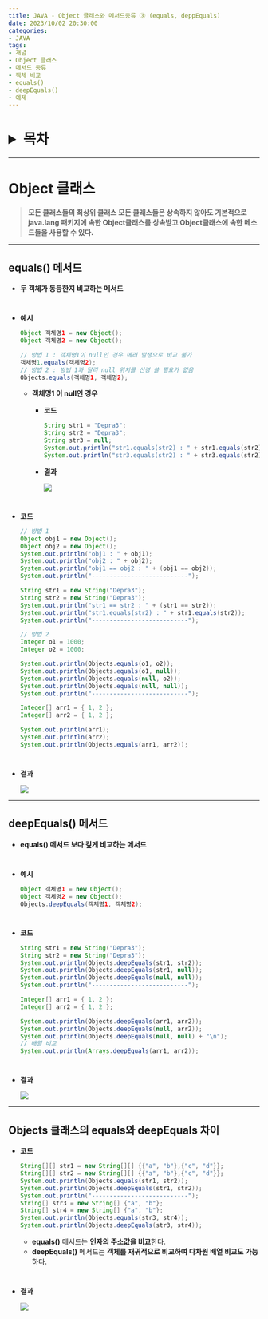 ```yaml
---
title: JAVA - Object 클래스와 메서드종류 ③ (equals, deppEquals)
date: 2023/10/02 20:30:00
categories:
- JAVA
tags:
- 개념
- Object 클래스
- 메서드 종류
- 객체 비교
- equals()
- deepEquals()
- 예제
---
```

<h1>
<details>
<summary>목차</summary>
<div markdown="1">

- [equals() 메서드](#equals-메서드)
- [deepEquals() 메서드](#deepEquals-메서드)
- [Objects 클래스의 equals와 deepEquals 차이](#Objects-클래스의-equals와-deepEquals-차이)
</div>
</details>
</h1>

---

# Object 클래스

> **모든 클래스들의 최상위 클래스
모든 클래스들은 상속하지 않아도 기본적으로 java.lang 패키지에 속한 Object클래스를 상속받고 Object클래스에 속한 메소드들을 사용할 수 있다.**
> 

---

## equals() 메서드

- **두 객체가 동등한지 비교하는 메서드**
#
- **예시**
    
    ```java
    Object 객체명1 = new Object();
    Object 객체명2 = new Object();
    
    // 방법 1 : 객체명1이 null인 경우 에러 발생으로 비교 불가
    객체명1.equals(객체명2);
    // 방법 2 : 방법 1과 달리 null 위치를 신경 쓸 필요가 없음
    Objects.equals(객체명1, 객체명2);
    ```
    
    - **객체명1 이 null인 경우**
        - **코드**
            
            ```java
            String str1 = "Depra3";
            String str2 = "Depra3";
            String str3 = null;
            System.out.println("str1.equals(str2) : " + str1.equals(str2));
            System.out.println("str3.equals(str2) : " + str3.equals(str2));
            ```
            
        - **결과**
            
            ![](/Images/2023/10/JAVA-Object클래스와메서드종류③/Untitled.png)
#  
- **코드**
    
    ```java
    // 방법 1
    Object obj1 = new Object();
    Object obj2 = new Object();
    System.out.println("obj1 : " + obj1);
    System.out.println("obj2 : " + obj2);
    System.out.println("obj1 == obj2 : " + (obj1 == obj2));
    System.out.println("---------------------------");
    
    String str1 = new String("Depra3");
    String str2 = new String("Depra3");
    System.out.println("str1 == str2 : " + (str1 == str2));
    System.out.println("str1.equals(str2) : " + str1.equals(str2));
    System.out.println("---------------------------");
    
    // 방법 2
    Integer o1 = 1000;
    Integer o2 = 1000;
    
    System.out.println(Objects.equals(o1, o2));
    System.out.println(Objects.equals(o1, null));
    System.out.println(Objects.equals(null, o2));
    System.out.println(Objects.equals(null, null));
    System.out.println("---------------------------");
    
    Integer[] arr1 = { 1, 2 };
    Integer[] arr2 = { 1, 2 };
    
    System.out.println(arr1);
    System.out.println(arr2);
    System.out.println(Objects.equals(arr1, arr2));
    ```
#
- **결과**
    
    ![](/Images/2023/10/JAVA-Object클래스와메서드종류③/Untitled%201.png)
    

---

## deepEquals() 메서드

- **equals() 메서드 보다 깊게 비교하는 메서드**
#
- **예시**
    
    ```java
    Object 객체명1 = new Object();
    Object 객체명2 = new Object();
    Objects.deepEquals(객체명1, 객체명2);
    ```
#
- **코드**
    
    ```java
    String str1 = new String("Depra3");
    String str2 = new String("Depra3");
    System.out.println(Objects.deepEquals(str1, str2));
    System.out.println(Objects.deepEquals(str1, null));
    System.out.println(Objects.deepEquals(null, null));
    System.out.println("---------------------------");
    
    Integer[] arr1 = { 1, 2 };
    Integer[] arr2 = { 1, 2 };
    
    System.out.println(Objects.deepEquals(arr1, arr2));
    System.out.println(Objects.deepEquals(null, arr2));
    System.out.println(Objects.deepEquals(null, null) + "\n");
    // 배열 비교
    System.out.println(Arrays.deepEquals(arr1, arr2));
    ```
#
- **결과**
    
    ![](/Images/2023/10/JAVA-Object클래스와메서드종류③/Untitled%202.png)
    

---

## Objects 클래스의 equals와 deepEquals 차이

- **코드**
    
    ```java
    String[][] str1 = new String[][] {{"a", "b"},{"c", "d"}};
    String[][] str2 = new String[][] {{"a", "b"},{"c", "d"}};
    System.out.println(Objects.equals(str1, str2));
    System.out.println(Objects.deepEquals(str1, str2));
    System.out.println("---------------------------");
    String[] str3 = new String[] {"a", "b"};
    String[] str4 = new String[] {"a", "b"};
    System.out.println(Objects.equals(str3, str4));
    System.out.println(Objects.deepEquals(str3, str4));
    ```
    
    - **equals()** 메서드는 **인자의 주소값을 비교**한다.
    - **deepEquals()** 메서드는 **객체를 재귀적으로 비교하여 다차원 배열 비교도 가능**하다.
#
- **결과**
    
    ![](/Images/2023/10/JAVA-Object클래스와메서드종류③/Untitled%203.png)